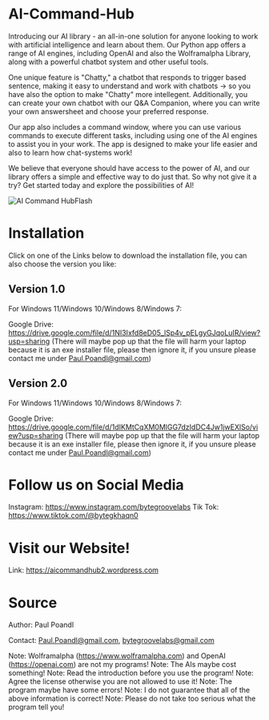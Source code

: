 # AI-Command-Hub

Introducing our AI library - an all-in-one solution for anyone looking to work with artificial intelligence and learn about them. Our Python app offers a range of AI engines, including OpenAI and also the Wolframalpha Library, along with a powerful chatbot system and other useful tools.

One unique feature is "Chatty," a chatbot that responds to trigger based sentence, making it easy to understand and work with chatbots -> so you have also the option to make "Chatty" more intellegent. Additionally, you can create your own chatbot with our Q&A Companion, where you can write your own answersheet and choose your preferred response.

Our app also includes a command window, where you can use various commands to execute different tasks, including using one of the AI engines to assist you in your work. The app is designed to make your life easier and also to learn how chat-systems work!

We believe that everyone should have access to the power of AI, and our library offers a simple and effective way to do just that. So why not give it a try? Get started today and explore the possibilities of AI!

![AI Command HubFlash](https://user-images.githubusercontent.com/75140549/230712264-43bf6fc9-943f-40af-9c02-f95a92740b95.PNG)


# Installation

Click on one of the Links below to download the installation file, you can also choose the version you like:

## Version 1.0
For Windows 11/Windows 10/Windows 8/Windows 7:

Google Drive: https://drive.google.com/file/d/1NI3Ixfd8eD05_lSp4v_pELgyGJqoLuIR/view?usp=sharing (There will maybe pop up that the file will harm your laptop because it is an exe installer file, please then ignore it, if you unsure please contact me under Paul.Poandl@gmail.com)

## Version 2.0
For Windows 11/Windows 10/Windows 8/Windows 7:

Google Drive: https://drive.google.com/file/d/1dIKMtCqXM0MlGG7dzIdDC4Jw1jwEXlSo/view?usp=sharing (There will maybe pop up that the file will harm your laptop because it is an exe installer file, please then ignore it, if you unsure please contact me under Paul.Poandl@gmail.com)

# Follow us on Social Media

Instagram: https://www.instagram.com/bytegroovelabs
Tik Tok: https://www.tiktok.com/@bytegkhaqn0

# Visit our Website!

Link: https://aicommandhub2.wordpress.com


# Source
Author: Paul Poandl

Contact: Paul.Poandl@gmail.com, bytegroovelabs@gmail.com

Note: Wolframalpha (https://www.wolframalpha.com) and OpenAI (https://openai.com) are not my programs!
Note: The AIs maybe cost something!
Note: Read the introduction before you use the program!
Note: Agree the license otherwise you are not allowed to use it!
Note: The program maybe have some errors!
Note: I do not guarantee that all of the above information is correct!
Note: Please do not take too serious what the program tell you!
